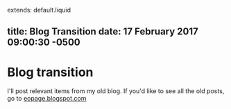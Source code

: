 extends: default.liquid

title: Blog Transition
date: 17 February 2017 09:00:30 -0500
---

# Blog transition

I'll post relevant items from my old blog.  If you'd like to see all the old posts, go to [eopage.blogspot.com](eopage.blogspot.com)
